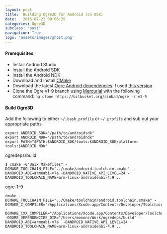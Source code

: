 ```yaml
---
layout: post
title:  Building Ogre3D for Android (on OSX)
date:   2016-07-22 00:06:29
categories: Ogre3D
subclass: 'post'
navigation: True
logo: 'assets/images/ghost.png'
---
```


#### Prerequisites

- Install Android Studio
- Install the Android SDK
- Install the Android NDK
- Download and install [CMake](http://www.cmake.org/cmake/resources/software.html)
- Download the latest [Ogre Android dependencies](https://sourceforge.net/projects/ogre/files/ogre-dependencies-android/). I used [this version]( 'https://sourceforge.net/projects/ogre/files/ogre-dependencies-android/1.9/AndroidDependencies_27_08_2013.zip/download)
- Clone the Ogre v1-9 branch using [Mercurial](https://www.mercurial-scm.org/) with the following command: `hg clone https://bitbucket.org/sinbad/ogre -r v1-9`

#### Build Ogre3D

Add the following to either `~/.bash_profile` or `~/.profile` and sub out your appropriate paths
```language=shell
export ANDROID_SDK="/path/to/androidsdk"
export ANDROID_NDK="/path/to/androidndk"
export PATH="$PATH:$ANDROID_SDK/tools:$ANDROID_SDK/platform-tools:$ANDROID_NDK"
```

ogredeps/build
```
$ cmake -G"Unix Makefiles" -DCMAKE_TOOLCHAIN_FILE="../cmake/android.toolchain.cmake" -DANDROID_ABI=armeabi-v7a -DANDROID_NATIVE_API_LEVEL=24 -DANDROID_TOOLCHAIN_NAME=arm-linux-androideabi-4.9 ..
```

ogre-1-9
```
cmake -DCMAKE_TOOLCHAIN_FILE="../Cmake/toolchain/android.toolchain.cmake" -DCMAKE_C_COMPILER="/Applications/Xcode.app/Contents/Developer/Toolchains/XcodeDefault.xctoolchain/usr/bin/clang" -DCMAKE_CXX_COMPILER="/Applications/Xcode.app/Contents/Developer/Toolchains/XcodeDefault.xctoolchain/usr/bin/clang++" -DOGRE_DEPENDENCIES_DIR="/Users/mononz/Work/ogredeps/build" -DANDROID_ABI=armeabi-v7a  -DANDROID_NATIVE_API_LEVEL=24 -DANDROID_TOOLCHAIN_NAME=arm-linux-androideabi-4.9 ..
```
